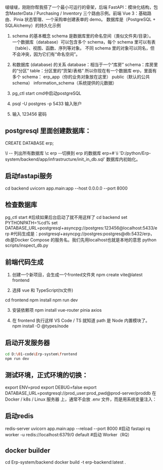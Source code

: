 啵啵啵，刚刚你帮我搭了一个最小可运行的骨架，后端 FastAPI：模块化结构，包含MasterData / Purchasing / Inventory 三个路由示例。前端 Vue 3：基础路由、Pinia 状态管理、一个采购单创建表单的 demo。 数据库是（PostgreSQL + SQLAlchemy）的持久化示例


1. schema 的基本概念
schema 是数据库里的命名空间（类似文件夹/目录）。
一个数据库（database）可以包含多个 schema，每个 schema 里可以有表（table）、视图、函数、序列等对象。
不同 schema 里的对象可以同名，但不会冲突，因为它们有“命名空间”。

2. 和数据库 (database) 的关系
database：相当于一个“库房”
schema：库房里的“分区”
table：分区里的“货架/表格”
所以你现在有一个数据库 erp，里面有多个 schema：
erp_app（你的业务对象放在这里）
public（默认的公共 schema）
information_schema（系统提供的元数据）

1. pg_ctl start   cmd中启动postgreSQL
2. psql -U postgres -p 5433    输入账户
3. 输入  123456   密码




## postgresql 里面创建数据库：
CREATE DATABASE erp;

\l   -- 列出所有数据库
\c erp   --切换到 erp 的数据库
erp=# \i 'D:/python/Erp-system/backend/app/infrastructure/init_in_db.sql'  数据库内初始化。


## 启动fastapi服务
cd backend
uvicorn app.main:app --host 0.0.0.0 --port 8000



## 检查数据库
pg_ctl start    #后续如果后台启动了就不用这样了
cd backend
set PYTHONPATH=%cd%
set DATABASE_URL=postgresql+asyncpg://postgres:123456@localhost:5433/erp   #代码生成是：postgresql+asyncpg://postgres:postgres@db:5432/erp， db是Docker Compose 的服务名。我们先用localhost也就是本地的意思
python scripts/inspect_db.py


## 前端代码生成
1.  创建一个新项目，会生成一个fronted文件夹
npm create vite@latest frontend

2. 选择 vue 和 TypeScript(ts文件)

  cd frontend
  npm install
  npm run dev

3. 安装依赖项
npm install vue-router pinia axios

4. 在 frontend 执行这样 VS Code / TS 就知道 path 是 Node 内置模块了。
npm install -D @types/node

## 启动开发服务器
```bash
cd D:\01-code\Erp-system\frontend
npm run dev
```


## 测试环境，正式环境的切换：
export ENV=prod
export DEBUG=false
export DATABASE_URL=postgresql://prod_user:prod_pwd@prod-server/proddb
在 Docker / k8s / Linux 服务器 上，通常不会放 .env 文件，而是用系统变量注入：



## 启动redis
redis-server
uvicorn app.main:app --reload --port 8000       #启动 fastapi
rq worker -u redis://localhost:6379/0 default   #启动 Worker（RQ）


## docker builder
cd Erp-system/backend
docker build -t erp-backend:latest .